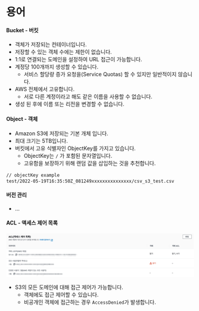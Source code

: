 # 용어

#### Bucket - 버킷

* 객체가 저장되는 컨테이너입니다.
* 저장할 수 있는 객체 수에는 제한이 없습니다.&#x20;
* 1:1로 연결되는 도메인을 설정하여 URL 접근이 가능합니다.
* 계정당 100개까지 생성할 수 있습니다.
  * 서비스 할당량 증가 요청을(Service Quotas) 할 수 있지만 일반적이지 않습니다.
* AWS 전체에서 고유합니다.
  * 서로 다른 계정이라고 해도 같은 이름을 사용할 수 없습니다.
* 생성 된 후에 이름 또는 리전을 변경할 수 없습니다.

#### Object - 객체

* Amazon S3에 저장되는 기본 개체 입니다.
* 최대 크기는 5TB입니다.
* 버킷에서 고유 식별자인 ObjectKey를 가지고 있습니다.
  * ObjectKey는 `/` 가 포함된 문자열입니다.
  * 고유함을 보장하기 위해 랜덤 값을 삽입하는 것을 추천합니다.

```properties
// objectKey example
test/2022-05-19T16:35:50Z_081249xxxxxxxxxxxxxxx/csv_s3_test.csv
```

#### 버전 관리

* ...

#### ACL - 액세스 제어 목록

![](<../../../.gitbook/assets/image (17).png>)

* S3의 모든 도메인에 대해 접근 제어가 가능합니다.
  * 객체에도 접근 제어할 수 있습니다.
  * 비공개인 객체에 접근하는 경우 `AccessDenied`가 발생합니다.
